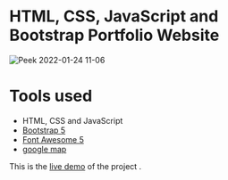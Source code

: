 HTML, CSS, JavaScript and Bootstrap Portfolio Website
=======
![Peek 2022-01-24 11-06]()

# Tools used #
* HTML, CSS and JavaScript
* [Bootstrap 5](https://getbootstrap.com/docs/5.0/getting-started/introduction/)
* [Font Awesome 5](https://fontawesome.com/)
* [google map](https://www.embed-map.com/)

This is the [live demo]() of the project . 

